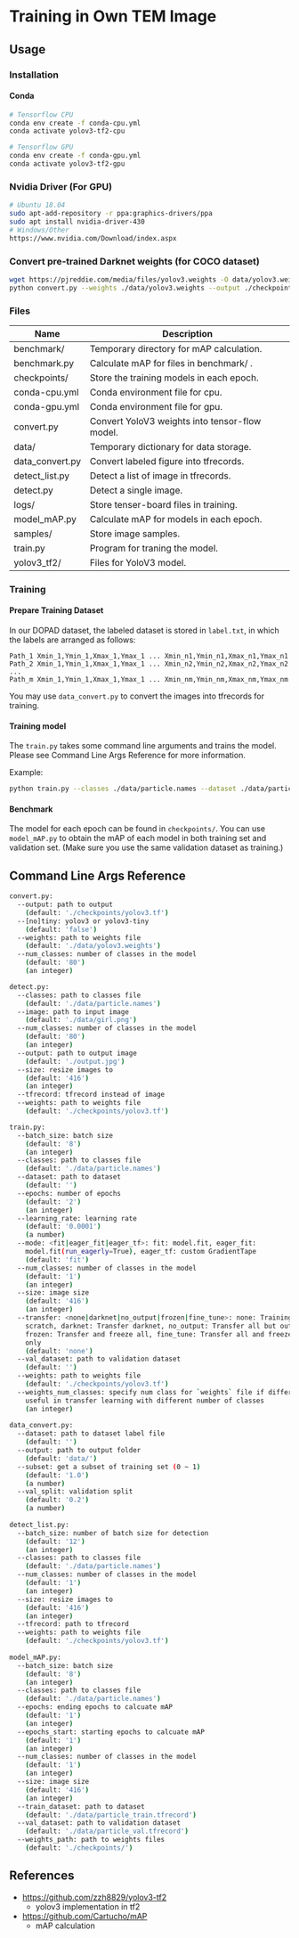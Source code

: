 # Training in Own TEM Image

## Usage

### Installation

#### Conda 

```bash
# Tensorflow CPU
conda env create -f conda-cpu.yml
conda activate yolov3-tf2-cpu

# Tensorflow GPU
conda env create -f conda-gpu.yml
conda activate yolov3-tf2-gpu
```

### Nvidia Driver (For GPU)

```bash
# Ubuntu 18.04
sudo apt-add-repository -r ppa:graphics-drivers/ppa
sudo apt install nvidia-driver-430
# Windows/Other
https://www.nvidia.com/Download/index.aspx
```

### Convert pre-trained Darknet weights (for COCO dataset)

```bash
wget https://pjreddie.com/media/files/yolov3.weights -O data/yolov3.weights
python convert.py --weights ./data/yolov3.weights --output ./checkpoints/yolov3.tf
```

### Files

| Name            | Description                                    |
| --------------- | ---------------------------------------------- |
| benchmark/      | Temporary directory for mAP calculation.       |
| benchmark.py    | Calculate mAP for files in benchmark/ .        |
| checkpoints/    | Store the training models in each epoch.       |
| conda-cpu.yml   | Conda environment file for cpu.                |
| conda-gpu.yml   | Conda environment file for gpu.                |
| convert.py      | Convert YoloV3 weights into tensor-flow model. |
| data/           | Temporary dictionary for data storage.         |
| data_convert.py | Convert labeled figure into tfrecords.         |
| detect_list.py  | Detect a list of image in tfrecords.           |
| detect.py       | Detect a single image.                         |
| logs/           | Store tenser-board files in training.          |
| model_mAP.py    | Calculate mAP for models in each epoch.        |
| samples/        | Store image samples.                           |
| train.py        | Program for traning the model.                 |
| yolov3_tf2/     | Files for YoloV3 model.                        |

### Training

#### Prepare Training Dataset

In our DOPAD dataset, the labeled dataset is stored in `label.txt`, in which the labels are arranged as follows: 

```
Path_1 Xmin_1,Ymin_1,Xmax_1,Ymax_1 ... Xmin_n1,Ymin_n1,Xmax_n1,Ymax_n1
Path_2 Xmin_1,Ymin_1,Xmax_1,Ymax_1 ... Xmin_n2,Ymin_n2,Xmax_n2,Ymax_n2
...
Path_m Xmin_1,Ymin_1,Xmax_1,Ymax_1 ... Xmin_nm,Ymin_nm,Xmax_nm,Ymax_nm
```

You may use `data_convert.py` to convert the images into tfrecords for training.

#### Training model

The `train.py` takes some command line arguments and trains the model. Please see Command Line Args Reference for more information.

Example: 

```bash
python train.py --classes ./data/particle.names --dataset ./data/particle_train.tfrecord --val_dataset ./data/particle_val.tfrecord --epochs 25 --learning_rate 1e-4 --num_classes 1 --transfer darknet --weights ./checkpoints/yolov3.tf --weights_num_classes 80
```

#### Benchmark

The model for each epoch can be found in `checkpoints/`. You can use `model_mAP.py` to obtain the mAP of each model in both training set and validation set. (Make sure you use the same validation dataset as training.)

## Command Line Args Reference

```bash
convert.py:
  --output: path to output
    (default: './checkpoints/yolov3.tf')
  --[no]tiny: yolov3 or yolov3-tiny
    (default: 'false')
  --weights: path to weights file
    (default: './data/yolov3.weights')
  --num_classes: number of classes in the model
    (default: '80')
    (an integer)

detect.py:
  --classes: path to classes file
    (default: './data/particle.names')
  --image: path to input image
    (default: './data/girl.png')
  --num_classes: number of classes in the model
    (default: '80')
    (an integer)
  --output: path to output image
    (default: './output.jpg')
  --size: resize images to
    (default: '416')
    (an integer)
  --tfrecord: tfrecord instead of image
  --weights: path to weights file
    (default: './checkpoints/yolov3.tf')

train.py:
  --batch_size: batch size
    (default: '8')
    (an integer)
  --classes: path to classes file
    (default: './data/particle.names')
  --dataset: path to dataset
    (default: '')
  --epochs: number of epochs
    (default: '2')
    (an integer)
  --learning_rate: learning rate
    (default: '0.0001')
    (a number)
  --mode: <fit|eager_fit|eager_tf>: fit: model.fit, eager_fit:
    model.fit(run_eagerly=True), eager_tf: custom GradientTape
    (default: 'fit')
  --num_classes: number of classes in the model
    (default: '1')
    (an integer)
  --size: image size
    (default: '416')
    (an integer)
  --transfer: <none|darknet|no_output|frozen|fine_tune>: none: Training from
    scratch, darknet: Transfer darknet, no_output: Transfer all but output,
    frozen: Transfer and freeze all, fine_tune: Transfer all and freeze darknet
    only
    (default: 'none')
  --val_dataset: path to validation dataset
    (default: '')
  --weights: path to weights file
    (default: './checkpoints/yolov3.tf')
  --weights_num_classes: specify num class for `weights` file if different,
    useful in transfer learning with different number of classes
    (an integer)
    
data_convert.py:
  --dataset: path to dataset label file
    (default: '')
  --output: path to output folder
    (default: 'data/')
  --subset: get a subset of training set (0 ~ 1)
    (default: '1.0')
    (a number)
  --val_split: validation split
    (default: '0.2')
    (a number)
    
detect_list.py:
  --batch_size: number of batch size for detection
    (default: '12')
    (an integer)
  --classes: path to classes file
    (default: './data/particle.names')
  --num_classes: number of classes in the model
    (default: '1')
    (an integer)
  --size: resize images to
    (default: '416')
    (an integer)
  --tfrecord: path to tfrecord
  --weights: path to weights file
    (default: './checkpoints/yolov3.tf')
    
model_mAP.py:
  --batch_size: batch size
    (default: '8')
    (an integer)
  --classes: path to classes file
    (default: './data/particle.names')
  --epochs: ending epochs to calcuate mAP
    (default: '1')
    (an integer)
  --epochs_start: starting epochs to calcuate mAP
    (default: '1')
    (an integer)
  --num_classes: number of classes in the model
    (default: '1')
    (an integer)
  --size: image size
    (default: '416')
    (an integer)
  --train_dataset: path to dataset
    (default: './data/particle_train.tfrecord')
  --val_dataset: path to validation dataset
    (default: './data/particle_val.tfrecord')
  --weights_path: path to weights files
    (default: './checkpoints/')
```


## References

- https://github.com/zzh8829/yolov3-tf2
    - yolov3 implementation in tf2
- https://github.com/Cartucho/mAP
    - mAP calculation
